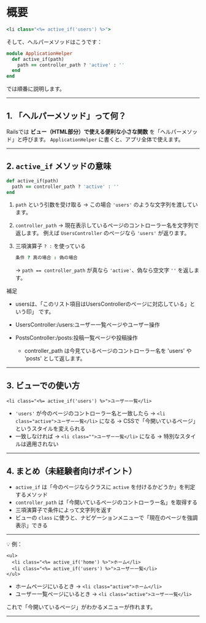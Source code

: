 # 概要

```ruby
<li class="<%= active_if('users') %>">
```

そして、ヘルパーメソッドはこうです：
```ruby
module ApplicationHelper
  def active_if(path)
    path == controller_path ? 'active' : ''
  end
end
```

では順番に説明します。

---

## 1. 「ヘルパーメソッド」って何？

Railsでは **ビュー（HTML部分）で使える便利な小さな関数** を「ヘルパーメソッド」と呼びます。
`ApplicationHelper` に書くと、アプリ全体で使えます。

---

## 2. `active_if` メソッドの意味

```ruby
def active_if(path)
  path == controller_path ? 'active' : ''
end
```

1. `path` という引数を受け取る
   → この場合 `'users'` のような文字列を渡しています。

2. `controller_path`
   → 現在表示しているページのコントローラー名を文字列で返します。
   例えば `UsersController` のページなら `'users'` が返ります。

3. 三項演算子 `? :` を使っている

   ```ruby
   条件 ? 真の場合 : 偽の場合
   ```

   → `path == controller_path` が真なら `'active'`、偽なら空文字 `''` を返します。

補足
- usersは、「このリスト項目はUsersControllerのページに対応している」という印」 です。

- UsersController:/users:ユーザー一覧ページやユーザー操作
- PostsController:/posts:投稿一覧ページや投稿操作
  - controller_path は今見ているページのコントローラー名を 'users' や 'posts' として返します。
---

## 3. ビューでの使い方

```erb
<li class="<%= active_if('users') %>">ユーザー一覧</li>
```

* `'users'` が今のページのコントローラー名と一致したら
  → `<li class="active">ユーザー一覧</li>` になる
  → CSSで「今開いているページ」というスタイルを変えられる
* 一致しなければ
  → `<li class="">ユーザー一覧</li>` になる
  → 特別なスタイルは適用されない

---

## 4. まとめ（未経験者向けポイント）

* `active_if` は「今のページならクラスに `active` を付けるかどうか」を判定するメソッド
* `controller_path` は「今開いているページのコントローラー名」を取得する
* 三項演算子で条件によって文字列を返す
* ビューの `class` に使うと、ナビゲーションメニューで「現在のページを強調表示」できる

---

💡 例：

```erb
<ul>
  <li class="<%= active_if('home') %>">ホーム</li>
  <li class="<%= active_if('users') %>">ユーザー一覧</li>
</ul>
```

* ホームページにいるとき → `<li class="active">ホーム</li>`
* ユーザー一覧ページにいるとき → `<li class="active">ユーザー一覧</li>`

これで「今開いているページ」がわかるメニューが作れます。

---
